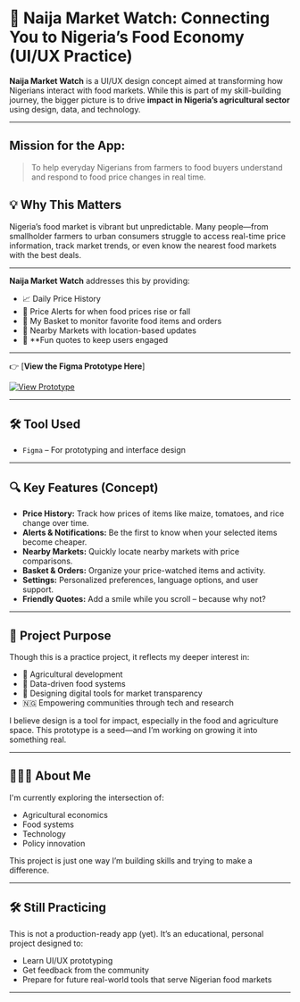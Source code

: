 # 🌾 Naija Market Watch: Connecting You to Nigeria’s Food Economy (UI/UX Practice)



**Naija Market Watch** is a UI/UX design concept aimed at transforming how Nigerians interact with food markets. While this is part of my skill-building journey, the bigger picture is to drive **impact in Nigeria’s agricultural sector** using design, data, and technology.

------
## Mission for the App:

> To help everyday Nigerians from farmers to food buyers understand and respond to food price changes in real time.



## 💡 Why This Matters

Nigeria’s food market is vibrant but unpredictable. Many people—from smallholder farmers to urban consumers struggle to access real-time price information, track market trends, or even know the nearest food markets with the best deals.

-----

**Naija Market Watch** addresses this by providing:

- 📈 Daily Price History  
- 🔔 Price Alerts for when food prices rise or fall  
- 🛒 My Basket to monitor favorite food items and orders
- 📍 Nearby Markets with location-based updates  
- 🎯 **Fun quotes to keep users engaged

---


👉 [**View the Figma Prototype Here**]

[![View Prototype](https://img.icons8.com/fluency/48/figma.png)](https://www.figma.com/proto/WV86xfU69FwaU3Jzy6928i/Naija-Market-Watch?node-id=256-4025&p=f&scaling=scale-down&content-scaling=fixed&page-id=223%3A3474&starting-point-node-id=256%3A4025&show-proto-sidebar=1&embed-host=share)


---

## 🛠️ Tool Used

- `Figma` – For prototyping and interface design  


---

## 🔍 Key Features (Concept)

- **Price History:** Track how prices of items like maize, tomatoes, and rice change over time.
- **Alerts & Notifications:** Be the first to know when your selected items become cheaper.
- **Nearby Markets:** Quickly locate nearby markets with price comparisons.
- **Basket & Orders:** Organize your price-watched items and activity.
- **Settings:** Personalized preferences, language options, and user support.
- **Friendly Quotes:** Add a smile while you scroll – because why not?

---

## 🎯 Project Purpose

Though this is a practice project, it reflects my deeper interest in:

- 🌱 Agricultural development  
- 🧠 Data-driven food systems  
- 📱 Designing digital tools for market transparency  
- 🇳🇬 Empowering communities through tech and research

I believe design is a tool for impact, especially in the food and agriculture space. This prototype is a seed—and I’m working on growing it into something real.

---

## 👩🏽‍💻 About Me

I'm currently exploring the intersection of:
- Agricultural economics  
- Food systems  
- Technology  
- Policy innovation

This project is just one way I’m building skills and trying to make a difference.

---

## 🛠️ Still Practicing

This is not a production-ready app (yet). It’s an educational, personal project designed to:
- Learn UI/UX prototyping
- Get feedback from the community
- Prepare for future real-world tools that serve Nigerian food markets

---





